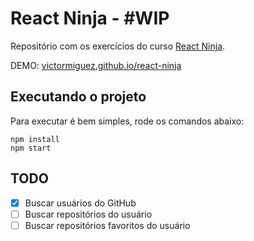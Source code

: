 # React Ninja - #WIP

Repositório com os exercícios do curso [React Ninja](http://blog.da2k.com.br/curso-reactjs-ninja/).

DEMO: [victormiguez.github.io/react-ninja](https://victormiguez.github.io/react-ninja/)

## Executando o projeto

Para executar é bem simples, rode os comandos abaixo:

```
npm install
npm start
```

## TODO

- [x] Buscar usuários do GitHub
- [ ] Buscar repositórios do usuário
- [ ] Buscar repositórios favoritos do usuário
